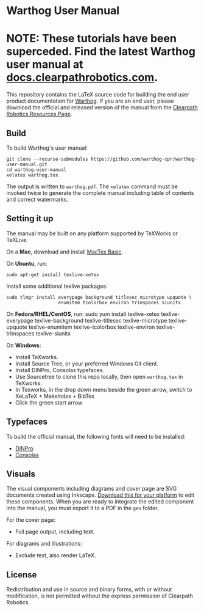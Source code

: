 Warthog User Manual
==================
 # **NOTE: These tutorials have been superceded. Find the latest Warthog user manual at [docs.clearpathrobotics.com](https://docs.clearpathrobotics.com/docs/robots/outdoor_robots/warthog/user_manual_warthog/).**
 
This repository contains the LaTeX source code for building the end user product
documentation for [Warthog](http://www.clearpathrobotics.com/warthog/). If you are
an end user, please download the official and released version of the manual from
the [Clearpath Robotics Resources Page](http://www.clearpathrobotics.com/warthog-user-manual/).


Build
-----


To build Warthog's user manual:

    git clone --recurse-submodules https://github.com/warthog-cpr/warthog-user-manual.git
    cd warthog-user-manual
    xelatex warthog.tex

The output is written to `warthog.pdf`. The `xelatex` command must be invoked twice
to generate the complete manual including table of contents and correct watermarks.


Setting it up
-------------

The manual may be built on any platform supported by TeXWorks or TeXLive.

On a **Mac**, download and install [MacTex Basic](http://mirror.ctan.org/systems/mac/mactex/mactex-basic.pkg).

On **Ubuntu**, run:

    sudo apt-get install texlive-xetex

Install some additional texlive packages:

    sudo tlmgr install everypage background titlesec microtype upquote \
                       enumitem tcolorbox environ trimspaces siunitx

On **Fedora/RHEL/CentOS**, run:
sudo yum install texlive-xetex texlive-everypage texlive-background texlive-titlesec texlive-microtype texlive-upquote texlive-enumitem texlive-tcolorbox texlive-environ texlive-trimspaces texlive-siunitx

On **Windows**:
- Install TeXworks.
- Install Source Tree, or your preferred Windows Git client.
- Install DINPro, Consolas typefaces.
- Use Sourcetree to clone this repo locally, then open `warthog.tex` in TeXworks.
- In Texworks, in the drop down menu beside the green arrow, switch to XeLaTeX + MakeIndex + BibTex
- Click the green start arrow


Typefaces
---------
To build the official manual, the following fonts will need to be installed:

- [DINPro](https://www.fontshop.com/families/ff-din/buy)
- [Consolas](http://www.fontpalace.com/font-download/Consolas/)


Visuals
-------

The visual components including diagrams and cover page are SVG documents created using Inkscape. [Download
this for your platform](http://www.inkscape.org/en/download/) to edit these components. When you are ready
to integrate the edited component into the manual, you must export it to a PDF in the `gen` folder.

For the cover page:
* Full page output, including text.

For diagrams and illustrations:
* Exclude text, also render LaTeX.


License
-------

Redistribution and use in source and binary forms, with or without modification, is
not permitted without the express permission of Clearpath Robotics.
